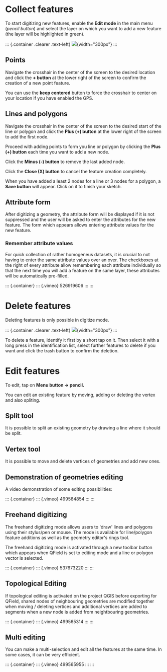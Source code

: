 Collect features
================

To start digitizing new features, enable the **Edit mode** in the main
menu (*pencil button*) and select the layer on which you want to add a
new feature (the layer will be highlighted in green).

::: {.container .clearer .text-left}
![](../images/collect_features.webp){width="300px"}
:::

Points
------

Navigate the crosshair in the center of the screen to the desired
location and click the **+ button** at the lower right of the screen to
confirm the creation of a new point feature.

You can use the **keep centered** button to force the crosshair to
center on your location if you have enabled the GPS.

Lines and polygons
------------------

Navigate the crosshair in the center of the screen to the desired start
of the line or polygon and click the **Plus (+) button** at the lower
right of the screen to add the first node.

Proceed with adding points to form you line or polygon by clicking the
**Plus (+) button** each time you want to add a new node.

Click the **Minus (-) button** to remove the last added node.

Click the **Close (X) button** to cancel the feature creation
completely.

When you have added a least 2 nodes for a line or 3 nodes for a polygon,
a **Save button** will appear. Click on it to finish your sketch.

Attribute form
--------------

After digitizing a geometry, the attribute form will be displayed if it
is not suppressed and the user will be asked to enter the attributes for
the new feature. The form which appears allows entering attribute values
for the new feature.

### Remember attribute values

For quick collection of rather homogeneus datasets, it is crucial to not
having to enter the same attribute values over an over. The checkboxes
at the right of every attribute allow remembering each attribute
individually so that the next time you will add a feature on the same
layer, these attributes will be automatically pre-filled.

::: {.container}
::: {.vimeo}
526919606
:::
:::

Delete features
===============

Deleting features is only possible in digitize mode.

::: {.container .clearer .text-left}
![](../images/delete_features.webp){width="300px"}
:::

To delete a feature, identify it first by a short tap on it. Then select
it with a long press in the identification list, select further features
to delete if you want and click the trash button to confirm the
deletion.

Edit features
=============

To edit, tap on **Menu button -\> pencil.**

You can edit an existing feature by moving, adding or deleting the
vertex and also spliting.

Split tool
----------

It is possible to split an existing geometry by drawing a line where it
should be split.

Vertex tool
-----------

It is possible to move and delete vertices of geometries and add new
ones.

Demonstration of geometries editing
-----------------------------------

A video demonstration of some editing possibilities:

::: {.container}
::: {.vimeo}
499564854
:::
:::

Freehand digitizing
-------------------

The freehand digitizing mode allows users to \'draw\' lines and polygons
using their stylus/pen or mouse. The mode is available for line/polygon
feature additions as well as the geometry editor\'s rings tool.

The freehand digitizing mode is activated through a new toolbar button
which appears when QField is set to editing mode and a line or polygon
vector is selected.

::: {.container}
::: {.vimeo}
537673220
:::
:::

Topological Editing
-------------------

If topological editing is activated on the project QGIS before exporting
for QField, shared nodes of neighbouring geometries are modified
together when moving / deleting vertices and additional vertices are
added to segments when a new node is added from neightbouring
geometries.

::: {.container}
::: {.vimeo}
499565314
:::
:::

Multi editing
-------------

You can make a multi-selection and edit all the features at the same
time. In some cases, it can be very efficient.

::: {.container}
::: {.vimeo}
499565955
:::
:::
